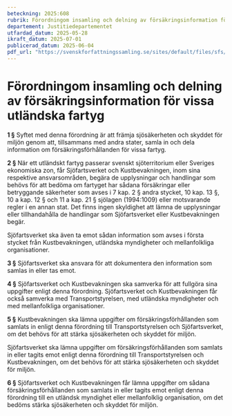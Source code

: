 ```yaml
---
beteckning: 2025:608
rubrik: Förordningom insamling och delning av försäkringsinformation för vissa utländska fartyg
departement: Justitiedepartementet
utfardad_datum: 2025-05-28
ikraft_datum: 2025-07-01
publicerad_datum: 2025-06-04
pdf_url: "https://svenskforfattningssamling.se/sites/default/files/sfs/2025-05/SFS2025-608.pdf"
---
```


# Förordningom insamling och delning av försäkringsinformation för vissa utländska fartyg

**1 §** Syftet med denna förordning är att främja sjösäkerheten och skyddet för miljön genom att, tillsammans med andra stater, samla in och dela information om försäkringsförhållanden för vissa fartyg.

**2 §** När ett utländskt fartyg passerar svenskt sjöterritorium eller Sveriges ekonomiska zon, får Sjöfartsverket och Kustbevakningen, inom sina respektive ansvarsområden, begära de upplysningar och handlingar som behövs för att bedöma om fartyget har sådana försäkringar eller betryggande säkerheter som avses i 7 kap. 2 § andra stycket, 10 kap. 13 §, 10 a kap. 12 § och 11 a kap. 21 § sjölagen (1994:1009) eller motsvarande regler i en annan stat. Det finns ingen skyldighet att lämna de upplysningar eller tillhandahålla de handlingar som Sjöfartsverket eller Kustbevakningen begär.

Sjöfartsverket ska även ta emot sådan information som avses i första stycket från Kustbevakningen, utländska myndigheter och mellanfolkliga organisationer.

**3 §** Sjöfartsverket ska ansvara för att dokumentera den information som samlas in eller tas emot.

**4 §** Sjöfartsverket och Kustbevakningen ska samverka för att fullgöra sina uppgifter enligt denna förordning. Sjöfartsverket och Kustbevakningen får också samverka med Transportstyrelsen, med utländska myndigheter och med mellanfolkliga organisationer.

**5 §** Kustbevakningen ska lämna uppgifter om försäkringsförhållanden som samlats in enligt denna förordning till Transportstyrelsen och Sjöfartsverket, om det behövs för att stärka sjösäkerheten och skyddet för miljön.

Sjöfartsverket ska lämna uppgifter om försäkringsförhållanden som samlats in eller tagits emot enligt denna förordning till Transportstyrelsen och Kustbevakningen, om det behövs för att stärka sjösäkerheten och skyddet för miljön.

**6 §** Sjöfartsverket och Kustbevakningen får lämna uppgifter om sådana försäkringsförhållanden som samlats in eller tagits emot enligt denna förordning till en utländsk myndighet eller mellanfolklig organisation, om det bedöms stärka sjösäkerheten och skyddet för miljön.